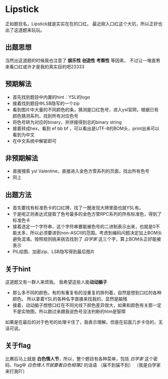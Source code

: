 # Lipstick
正如题目名，Lipstick就是实实在在的口红。
最近刚入口红这个大坑，所以正好也出了这道题来玩玩。

## 出题思想
当然出这道题的时候我也注意了 **娱乐性** **创造性** **考察性** 等因素，
不过让一堆直男来看口红或许才是我的真实目的吧23333

## 预期解法
- 首先找到题目中内置的hint：YSL的logo
- 接着找到题目中LSB隐写的一个zip
- 看到图片中大量的不同颜色的条，猜测是口红色号，进入ysl官网，根据已有颜色猜测系列，找到所有对应色号
- 将色号转为对应的binary，并拼接得到总的binary string
- 接着转成hex，看到 ef bb bf ，可以看出是UTF-8的BOM头，print出来可以看到为中文
- 在中文系统中解密即可

## 非预期解法
- 直接搜索 ysl Valentine，直接进入金色方管系列的页面，找出所有色号
- 同上

## 出题方法
- 首先要找有标准色卡的口红牌，找了一圈发现大牌里面也就YSL有。
- 于是呢正则表达式提取了色号最多的金色方管RPC系列的所有标准色，得到了标准色卡
- 接着选定一个字符串，这个字符串要能被色号的二进制表示出来，也就是0不能太多，所以必须要进到non-ASCII的范围。考虑到编码问题决定加上BOM头避免混淆。按照规则挑来挑去找到了 _白学家_ 这三个字，算上BOM头正好能被表示
- PIL绘图、加密zip、LSB隐写得到最后图片

## 关于hint
这道题又有一群人来烦我。
我希望这些人能**动动脑子**

- 那么多不同的颜色，有的有重复有的没重复的排列着，自然是想到口红的各种颜色。
所以拿着YSL的各种名字直接来找我的，显然是脑残
- 接着，动动脑子想想口红在不同光线下颜色差异很大，如果和颜色有关那一定不是实物图，所以跑过来跟我说色号没法判断的htm是智障

如果是在最后的对于色号的处理卡住了，我表示理解。但是在前面几步卡住的，无话可说。

## 关于flag
比赛后马上就是 **白色情人节**，所以，整个题目有各种菜单，包括 _白学家_ 这个密码、flag中 _白色情人节就要看白色相簿2_ 的话语
（届不到届不到）
（我是白学家来打我吖）
